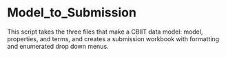 # Model_to_Submission
This script takes the three files that make a CBIIT data model: model, properties, and terms, and creates a submission workbook with formatting and enumerated drop down menus.
